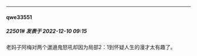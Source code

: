 

*****

####  qwe33551  
##### 22501#       发表于 2022-12-10 09:15

老妈子阿梅对两个邋遢鬼怒吼却因为局部2：1到怀疑人生的漫才太有趣了。

